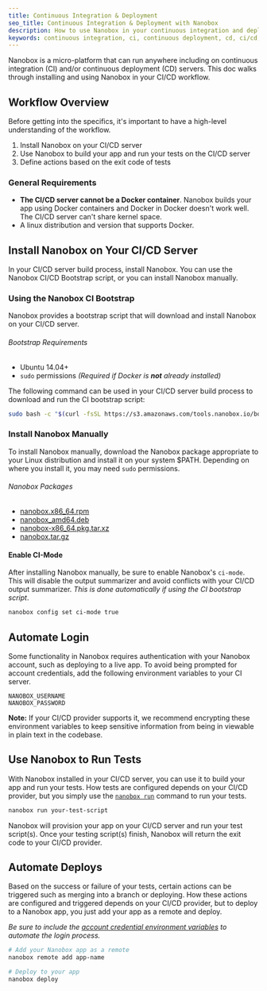 ```yaml
---
title: Continuous Integration & Deployment
seo_title: Continuous Integration & Deployment with Nanobox
description: How to use Nanobox in your continuous integration and deployment workflow.
keywords: continuous integration, ci, continuous deployment, cd, ci/cd, continuous delivery
---
```


Nanobox is a micro-platform that can run anywhere including on continuous integration (CI) and/or continuous deployment (CD) servers. This doc walks through installing and using Nanobox in your CI/CD workflow.

## Workflow Overview
Before getting into the specifics, it's important to have a high-level understanding of the workflow.

1. Install Nanobox on your CI/CD server
2. Use Nanobox to build your app and run your tests on the CI/CD server
3. Define actions based on the exit code of tests

### General Requirements
- **The CI/CD server cannot be a Docker container**. Nanobox builds your app using Docker containers and Docker in Docker doesn't work well. The CI/CD server can't share kernel space.
- A linux distribution and version that supports Docker.

## Install Nanobox on Your CI/CD Server
In your CI/CD server build process, install Nanobox. You can use the Nanobox CI/CD Bootstrap script, or you can install Nanobox manually.

### Using the Nanobox CI Bootstrap
Nanobox provides a bootstrap script that will download and install Nanobox on your CI/CD server.

###### Bootstrap Requirements
- Ubuntu 14.04+
- `sudo` permissions *(Required if Docker is __not__ already installed)*

The following command can be used in your CI/CD server build process to download and run the CI bootstrap script:

```bash
sudo bash -c "$(curl -fsSL https://s3.amazonaws.com/tools.nanobox.io/bootstrap/ci.sh)"
```

### Install Nanobox Manually
To install Nanobox manually, download the Nanobox package appropriate to your Linux distribution and install it on your system $PATH. Depending on where you install it, you may need `sudo` permissions.

###### Nanobox Packages
- [nanobox.x86_64.rpm](https://d1ormdui8qdvue.cloudfront.net/installers/v2/linux/nanobox-2-1.x86_64.rpm)
- [nanobox_amd64.deb](https://d1ormdui8qdvue.cloudfront.net/installers/v2/linux/nanobox_2_amd64.deb)
- [nanobox-x86_64.pkg.tar.xz](https://d1ormdui8qdvue.cloudfront.net/installers/v2/linux/nanobox-2-1-x86_64.pkg.tar.xz)
- [nanobox.tar.gz](https://d1ormdui8qdvue.cloudfront.net/installers/v2/linux/nanobox-2.tar.gz)

#### Enable CI-Mode
After installing Nanobox manually, be sure to enable Nanobox's `ci-mode`. This will disable the output summarizer and avoid conflicts with your CI/CD output summarizer. *This is done automatically if using the CI bootstrap script*.

```bash
nanobox config set ci-mode true
```

## Automate Login
Some functionality in Nanobox requires authentication with your Nanobox account, such as deploying to a live app. To avoid being prompted for account credentials, add the following environment variables to your CI server.

```
NANOBOX_USERNAME
NANOBOX_PASSWORD
```

**Note:** If your CI/CD provider supports it, we recommend encrypting these environment variables to keep sensitive information from being in viewable in plain text in the codebase.

## Use Nanobox to Run Tests
With Nanobox installed in your CI/CD server, you can use it to build your app and run your tests. How tests are configured depends on your CI/CD provider, but you simply use the [`nanobox run`](/cli/run/) command to run your tests.

```bash
nanobox run your-test-script
```

Nanobox will provision your app on your CI/CD server and run your test script(s). Once your testing script(s) finish, Nanobox will return the exit code to your CI/CD provider.

## Automate Deploys
Based on the success or failure of your tests, certain actions can be triggered such as merging into a branch or deploying. How these actions are configured and triggered depends on your CI/CD provider, but to deploy to a Nanobox app, you just add your app as a remote and deploy.

*Be sure to include the [account credential environment variables](#automate-login) to automate the login process.*

```bash
# Add your Nanobox app as a remote
nanobox remote add app-name

# Deploy to your app
nanobox deploy
```
